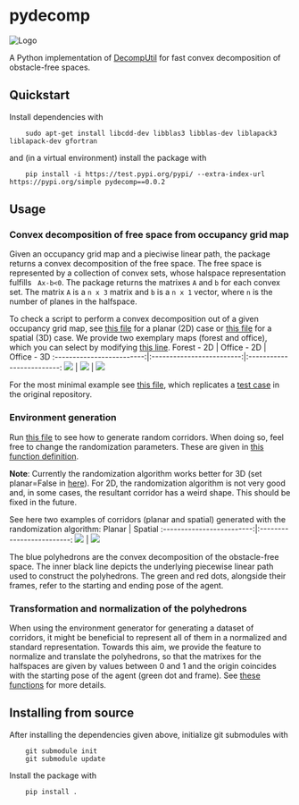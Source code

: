 # pydecomp

![Logo](https://github.com/pybind/pybind11/raw/master/docs/logo/logo.png)

A Python implementation of <a href="https://github.com/sikang/DecompUtil/tree/master">DecompUtil<sup></sup></a> for fast convex decomposition of obstacle-free spaces.

## Quickstart

Install dependencies with

```
    sudo apt-get install libcdd-dev libblas3 libblas-dev liblapack3 liblapack-dev gfortran
```

and (in a virtual environment) install the package with

```
    pip install -i https://test.pypi.org/pypi/ --extra-index-url https://pypi.org/simple pydecomp==0.0.2
```

<!-- To install from source, see [here](#installing-from-source). -->

## Usage

### Convex decomposition of free space from occupancy grid map

Given an occupancy grid map and a pieciwise linear path, the package returns a convex decomposition of the free space. The free space is represented by a collection of convex sets, whose halspace representation fulfills ` Ax-b<0`. The package returns the matrixes `A` and `b` for each convex set. The matrix `A` is a `n x 3` matrix and `b` is a `n x 1` vector, where `n` is the number of planes in the halfspace.

To check a script to perform a convex decomposition out of a given occupancy grid map, see [this file](examples/ptcloud_decomp_2D.py) for a planar (2D) case or [this file](examples/ptcloud_decomp_3D.py) for a spatial (3D) case. We provide two exemplary maps (forest and office), which you can select by modifying [this line](examples/ptcloud_decomp_2D.py#L8).
Forest - 2D | Office - 2D | Office - 3D
:-------------------------:|:-------------------------:|:-------------------------:
![](https://github.com/pybind/pybind11/raw/master/docs/forest.png) | ![](https://github.com/pybind/pybind11/raw/master/docs/office.png) | ![](https://github.com/pybind/pybind11/raw/master/docs/office_3d.png)

For the most minimal example see [this file](examples/ellipsoid_decomp_2D.py), which replicates a [test case](https://github.com/sikang/DecompUtil/blob/master/test/test_ellipsoid_decomp.cpp) in the original repository.

### Environment generation

Run [this file](examples/random_corridor_generator.py) to see how to generate random corridors. When doing so, feel free to change the randomization parameters. These are given in [this function definition](pydecomp/utils/environment.py#L300).

**Note**: Currently the randomization algorithm works better for 3D (set planar=False in [here](examples/random_corridor_generator.py#L7)). For 2D, the randomization algorithm is not very good and, in some cases, the resultant corridor has a weird shape. This should be fixed in the future.

See here two examples of corridors (planar and spatial) generated with the randomization algorithm:
Planar | Spatial
:-------------------------:|:-------------------------:
![](https://github.com/pybind/pybind11/raw/master/docs/2d.png) | ![](https://github.com/pybind/pybind11/raw/master/docs/3d.png)

The blue polyhedrons are the convex decomposition of the obstacle-free space. The inner black line depicts the underlying piecewise linear path used to construct the polyhedrons. The green and red dots, alongside their frames, refer to the starting and ending pose of the agent.

### Transformation and normalization of the polyhedrons

When using the environment generator for generating a dataset of corridors, it might be beneficial to represent all of them in a normalized and standard representation. Towards this aim, we provide the feature to normalize and translate the polyhedrons, so that the matrixes for the halfspaces are given by values between 0 and 1 and the origin coincides with the starting pose of the agent (green dot and frame). See [these functions](examples/random_corridor_generator.py#L26-31) for more details.

## Installing from source

After installing the dependencies given above, initialize git submodules with

```
    git submodule init
    git submodule update
```

Install the package with

```
    pip install .
```
